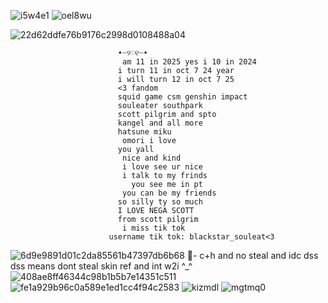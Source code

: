 
![i5w4e1](https://github.com/user-attachments/assets/1257fc7b-c38d-4187-bcd0-aadc3a303100)
![oel8wu](https://github.com/user-attachments/assets/f63bd270-daf5-4502-920d-7b50c1bb526f)

![22d62ddfe76b9176c2998d0108488a04](https://github.com/user-attachments/assets/dde669df-ee68-49d4-9e53-8b0d40c4d908)

                            •┈୨♡୧┈•
                             am 11 in 2025 yes i 10 in 2024 
                            i turn 11 in oct 7 24 year
                            i will turn 12 in oct 7 25 
                            <3 fandom
                            squid game csm genshin impact
                            souleater southpark
                            scott pilgrim and spto
                            kangel and all more
                            hatsune miku
                             omori i love
                            you yall 
                             nice and kind
                             i love see ur nice
                             i talk to my frinds
                               you see me in pt
                             you can be my friends
                            so silly ty so much
                            I LOVE NEGA SCOTT 
                            from scott pilgrim
                             i miss tik tok
                          username tik tok: blackstar_souleat<3
![6d9e9891d01c2da85561b47397db6b68](https://github.com/user-attachments/assets/a3479f69-d16a-411a-bf94-feb7ffbf7a8e) 
🍰- c+h and no steal  and idc dss dss means dont steal skin  ref and int w2i ^_^
 ![408ae8ff46344c98b1b5b7e14351c511](https://github.com/user-attachments/assets/4717bed9-142c-4d45-919d-62029604754a)
![fe1a929b96c0a589e1ed1cc4f94c2583](https://github.com/user-attachments/assets/01e3165c-d3df-49d7-8551-76ee8ec5882e)
![kizmdl](https://github.com/user-attachments/assets/2d3ad587-c310-42ee-a9f1-0ad01948bf9c)
![mgtmq0](https://github.com/user-attachments/assets/44fae343-94ba-4e78-ab18-ece2f4115649)
